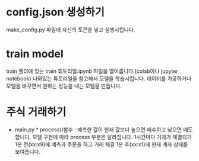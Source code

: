 # config.json 생성하기
make_config.py 파일에 자신의 토큰을 넣고 실행시킵니다.

# train model
train 폴더에 있는 train 튜토리얼.ipynb 파일을 열어줍니다.(colab이나 jupyter notebook)
나와있는 튜토리얼을 참고해서 모델을 학습시킵니다. 데이터를 가공하거나 모델을 바꾸면서 원하는 성능을 내는 모델을 만듭니다.

# 주식 거래하기
* main.py *
process()함수 : 예측한 값이 현재 값보다 높으면 매수하고 낮으면 매도합니다.
모델 구현에 따라 process 부분은 달라집니다.
1시간마다 거래가 체결되기 1분 전(xx:x9)에 예측과 주문을 하고 거래 체결 1분 후(xx:x1)에 현재 계좌 상태를 보여줍니다. 
